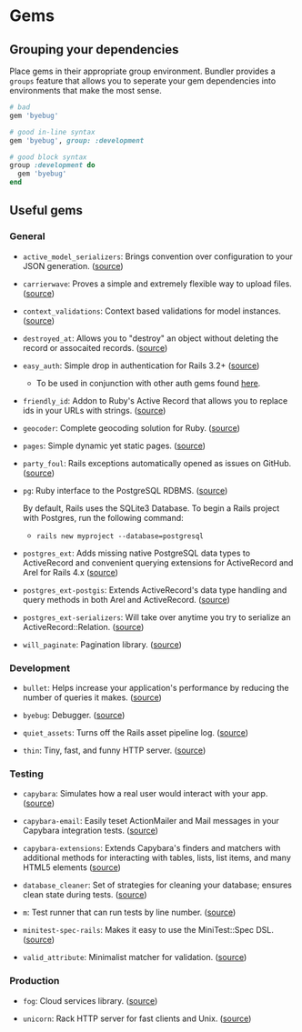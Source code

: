 # Gems

## Grouping your dependencies

Place gems in their appropriate group environment. Bundler provides a `groups` feature
that allows you to seperate your gem dependencies into environments that
make the most sense.

```ruby
# bad
gem 'byebug'

# good in-line syntax
gem 'byebug', group: :development

# good block syntax
group :development do
  gem 'byebug'
end
```

## Useful gems

### General

* `active_model_serializers`: Brings convention over configuration to
  your JSON generation.
  ([source](https://github.com/rails-api/active_model_serializers))

* `carrierwave`: Proves a simple and extremely flexible way to upload files.
  ([source](https://github.com/carrierwaveuploader/carrierwave))

* `context_validations`: Context based validations for model instances.
  ([source](https://github.com/dockyard/ruby-context_validations))

* `destroyed_at`: Allows you to "destroy" an object without deleting the record or assocaited records.
  ([source](https://github.com/dockyard/ruby-destroyed_at))

* `easy_auth`: Simple drop in authentication for Rails 3.2+
  ([source](https://github.com/dockyard/ruby-easy_auth))

  * To be used in conjunction with other auth gems found
    [here](https://github.com/dockyard/ruby-easy_auth/wiki/Plugins).

* `friendly_id`: Addon to Ruby's Active Record that allows you to
  replace ids in your URLs with strings.
  ([source](https://github.com/norman/friendly_id))

* `geocoder`: Complete geocoding solution for Ruby.
  ([source](https://github.com/alexreisner/geocoder))

* `pages`: Simple dynamic yet static pages.
  ([source](https://github.com/dockyard/pages))

* `party_foul`: Rails exceptions automatically opened as issues on
  GitHub.
  ([source](https://github.com/dockyard/party_foul))

* `pg`: Ruby interface to the PostgreSQL RDBMS.
  ([source](https://github.com/ged/ruby-pg))

  By default, Rails uses the SQLite3 Database. To begin a Rails
  project with Postgres, run the following command:

  * `rails new myproject --database=postgresql`

* `postgres_ext`:  Adds missing native PostgreSQL data types to ActiveRecord and convenient
  querying extensions for ActiveRecord and Arel for Rails 4.x
  ([source](https://github.com/dockyard/postgres_ext))

* `postgres_ext-postgis`: Extends ActiveRecord's data type handling and
  query methods in both Arel and ActiveRecord.
  ([source](https://github.com/dockyard/postgres_ext-postgis))

* `postgres_ext-serializers`: Will take over anytime you try to serialize
  an ActiveRecord::Relation.
  ([source](https://github.com/dockyard/postgres_ext-serializers))

* `will_paginate`: Pagination library.
  ([source](https://github.com/mislav/will_paginate))

### Development

* `bullet`: Helps increase your application's performance by reducing
  the number of queries it makes.
  ([source](https://github.com/flyerhzm/bullet))

* `byebug`: Debugger.
  ([source](https://github.com/deivid-rodriguez/byebug))

* `quiet_assets`: Turns off the Rails asset pipeline log.
  ([source](https://github.com/evrone/quiet_assets))

* `thin`: Tiny, fast, and funny HTTP server.
  ([source](https://github.com/macournoyer/thin/))


### Testing

* `capybara`: Simulates how a real user would interact with your app.
  ([source](https://github.com/jnicklas/capybara))

* `capybara-email`: Easily teset ActionMailer and Mail messages in your
  Capybara integration tests.
  ([source](https://github.com/dockyard/capybara-email))

* `capybara-extensions`: Extends Capybara's finders and matchers with
  additional methods for interacting with tables, lists, list items, and
  many HTML5 elements
  ([source](https://github.com/dockyard/capybara-extensions))

* `database_cleaner`: Set of strategies for cleaning your database;
  ensures clean state during tests.
  ([source](https://github.com/DatabaseCleaner/database_cleaner))

* `m`: Test runner that can run tests by line number.
  ([source](https://github.com/qrush/m))

* `minitest-spec-rails`: Makes it easy to use the MiniTest::Spec DSL.
  ([source](https://github.com/metaskills/minitest-spec-rails))

* `valid_attribute`: Minimalist matcher for validation.
  ([source](https://github.com/bcardarella/valid_attribute))


### Production

* `fog`: Cloud services library.
  ([source](https://github.com/fog/fog))

* `unicorn`: Rack HTTP server for fast clients and Unix.
  ([source](https://github.com/defunkt/unicorn))
